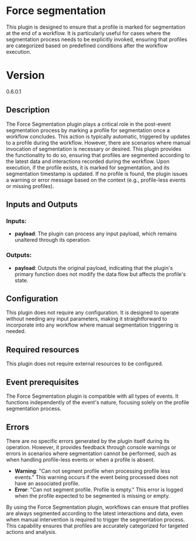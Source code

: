 # Force segmentation

This plugin is designed to ensure that a profile is marked for segmentation at the end of a workflow. It is particularly
useful for cases where the segmentation process needs to be explicitly invoked, ensuring that profiles are categorized
based on predefined conditions after the workflow execution.

# Version

0.6.0.1

## Description

The Force Segmentation plugin plays a critical role in the post-event segmentation process by marking a profile for
segmentation once a workflow concludes. This action is typically automatic, triggered by updates to a profile during the
workflow. However, there are scenarios where manual invocation of segmentation is necessary or desired. This plugin
provides the functionality to do so, ensuring that profiles are segmented according to the latest data and interactions
recorded during the workflow. Upon execution, if the profile exists, it is marked for segmentation, and its segmentation
timestamp is updated. If no profile is found, the plugin issues a warning or error message based on the context (e.g.,
profile-less events or missing profiles).

## Inputs and Outputs

### Inputs:

- **payload**: The plugin can process any input payload, which remains unaltered through its operation.

### Outputs:

- **payload**: Outputs the original payload, indicating that the plugin's primary function does not modify the data flow
  but affects the profile's state.

## Configuration

This plugin does not require any configuration. It is designed to operate without needing any input parameters, making
it straightforward to incorporate into any workflow where manual segmentation triggering is needed.

## Required resources

This plugin does not require external resources to be configured.

## Event prerequisites

The Force Segmentation plugin is compatible with all types of events. It functions independently of the event's nature,
focusing solely on the profile segmentation process.

## Errors

There are no specific errors generated by the plugin itself during its operation. However, it provides feedback through
console warnings or errors in scenarios where segmentation cannot be performed, such as when handling profile-less
events or when a profile is absent.

- **Warning**: "Can not segment profile when processing profile less events." This warning occurs if the event being
  processed does not have an associated profile.
- **Error**: "Can not segment profile. Profile is empty." This error is logged when the profile expected to be segmented
  is missing or empty.

By using the Force Segmentation plugin, workflows can ensure that profiles are always segmented according to the latest
interactions and data, even when manual intervention is required to trigger the segmentation process. This capability
ensures that profiles are accurately categorized for targeted actions and analysis.